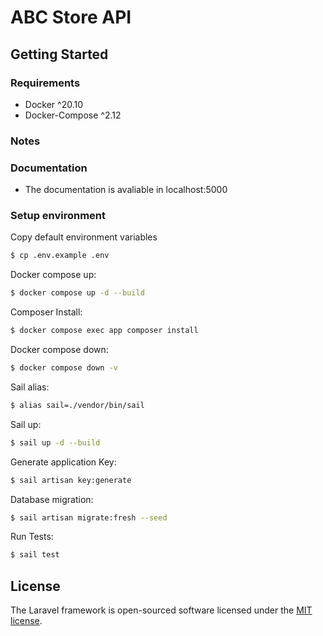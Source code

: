 # ABC Store API

## Getting Started 

### Requirements

- Docker ^20.10
- Docker-Compose ^2.12

### Notes

### Documentation

- The documentation is avaliable in localhost:5000

### Setup environment

Copy default environment variables

```sh
$ cp .env.example .env
```
Docker compose up:

```sh
$ docker compose up -d --build
```
Composer Install:

```sh
$ docker compose exec app composer install
```
Docker compose down:

```sh
$ docker compose down -v
```

Sail alias:

```sh
$ alias sail=./vendor/bin/sail
```

Sail up:

```sh
$ sail up -d --build
```

Generate application Key:

```sh
$ sail artisan key:generate
```

Database migration:

```sh
$ sail artisan migrate:fresh --seed
```

Run Tests:

```sh
$ sail test
```

## License

The Laravel framework is open-sourced software licensed under the [MIT license](https://opensource.org/licenses/MIT).
